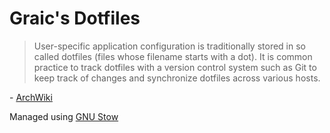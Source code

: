 # Graic's Dotfiles

> User-specific application configuration is traditionally stored in so called dotfiles (files whose filename starts with a dot). It is common practice to track dotfiles with a version control system such as Git to keep track of changes and synchronize dotfiles across various hosts.

\- [ArchWiki](https://wiki.archlinux.org/title/Dotfiles)

Managed using [GNU Stow](https://www.gnu.org/software/stow/)
